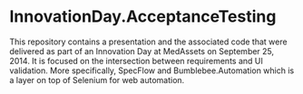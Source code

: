 InnovationDay.AcceptanceTesting
===============================
This repository contains a presentation and the associated code that were delivered as part of an Innovation Day at MedAssets on September 25, 2014.  It is focused on the intersection between requirements and UI validation.  More specifically, SpecFlow and Bumblebee.Automation which is a layer on top of Selenium for web automation.
